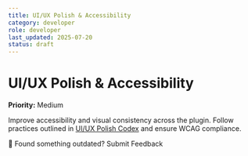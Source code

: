 ```yaml
---
title: UI/UX Polish & Accessibility
category: developer
role: developer
last_updated: 2025-07-20
status: draft
---
```

# UI/UX Polish & Accessibility

**Priority:** Medium

Improve accessibility and visual consistency across the plugin. Follow practices outlined in [UI/UX Polish Codex](../ui-ux-polish-codex.md) and ensure WCAG compliance.

💬 Found something outdated? Submit Feedback
